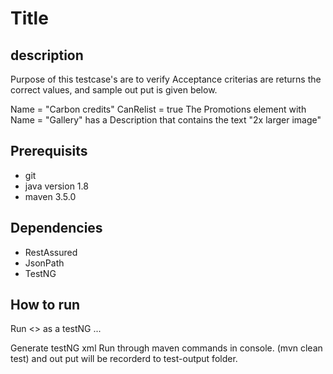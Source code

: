 # Title

## description

Purpose of this testcase's are to verify Acceptance criterias are returns the correct values, and sample out put is given below.

Name  = "Carbon credits"
CanRelist = true
The Promotions element with Name = "Gallery" has a Description that contains the text "2x larger image"


## Prerequisits

- git
- java version 1.8
- maven 3.5.0

## Dependencies

- RestAssured
- JsonPath
- TestNG

## How to run

Run <> as a testNG ...

Generate testNG xml
Run through maven commands in console. (mvn clean test) and out put will be recorderd to test-output folder.
